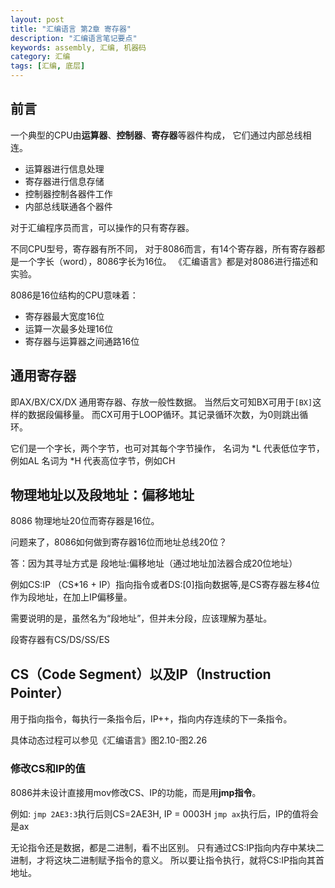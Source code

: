 ```yaml
---
layout: post
title: "汇编语言 第2章 寄存器"
description: "汇编语言笔记要点"
keywords: assembly, 汇编, 机器码
category: 汇编
tags: [汇编, 底层]
---
```


## 前言
一个典型的CPU由**运算器**、**控制器**、**寄存器**等器件构成，
它们通过内部总线相连。

* 运算器进行信息处理
* 寄存器进行信息存储
* 控制器控制各器件工作
* 内部总线联通各个器件

对于汇编程序员而言，可以操作的只有寄存器。

不同CPU型号，寄存器有所不同，
对于8086而言，有14个寄存器，所有寄存器都是一个字长（word），8086字长为16位。
《汇编语言》都是对8086进行描述和实验。

8086是16位结构的CPU意味着：

* 寄存器最大宽度16位
* 运算一次最多处理16位
* 寄存器与运算器之间通路16位

## 通用寄存器
即AX/BX/CX/DX
通用寄存器、存放一般性数据。
当然后文可知BX可用于`[BX]`这样的数据段偏移量。
而CX可用于LOOP循环。其记录循环次数，为0则跳出循环。

它们是一个字长，两个字节，也可对其每个字节操作，
名词为 *L 代表低位字节，例如AL
名词为 *H 代表高位字节，例如CH

## 物理地址以及段地址：偏移地址
8086 物理地址20位而寄存器是16位。

问题来了，8086如何做到寄存器16位而地址总线20位？

答：因为其寻址方式是 段地址:偏移地址（通过地址加法器合成20位地址）

例如CS:IP （CS*16 + IP）指向指令或者DS:[0]指向数据等,是CS寄存器左移4位作为段地址，在加上IP偏移量。

需要说明的是，虽然名为“段地址”，但并未分段，应该理解为基址。

段寄存器有CS/DS/SS/ES

## CS（Code Segment）以及IP（Instruction Pointer）
用于指向指令，每执行一条指令后，IP++，指向内存连续的下一条指令。

具体动态过程可以参见《汇编语言》图2.10-图2.26

### 修改CS和IP的值
8086并未设计直接用mov修改CS、IP的功能，而是用**jmp指令**。

例如: 
`jmp 2AE3:3`执行后则CS=2AE3H, IP = 0003H
`jmp ax`执行后，IP的值将会是ax

无论指令还是数据，都是二进制，看不出区别。
只有通过CS:IP指向内存中某块二进制，才将这块二进制赋予指令的意义。
所以要让指令执行，就将CS:IP指向其首地址。
